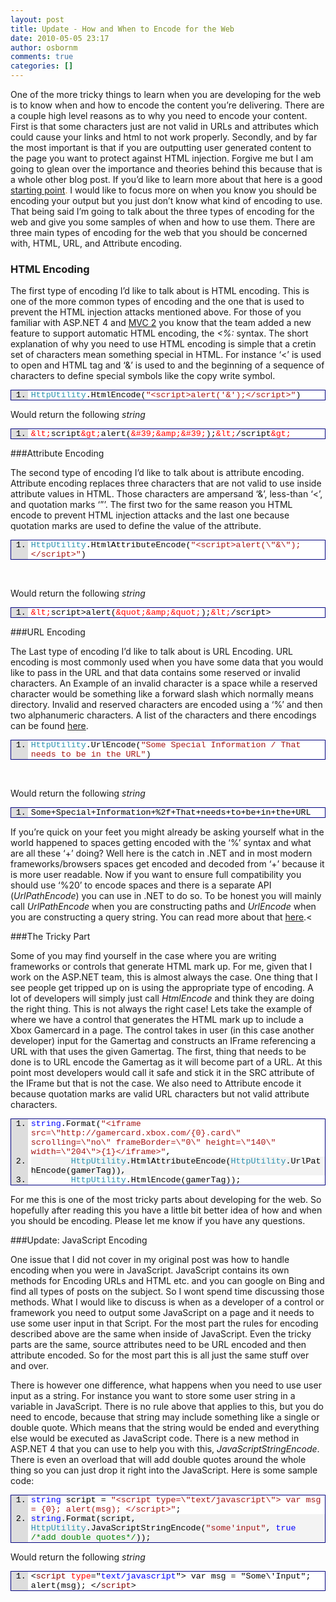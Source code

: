 ```yaml
---
layout: post
title: Update - How and When to Encode for the Web
date: 2010-05-05 23:17
author: osbornm
comments: true
categories: []
---
```


One of the more tricky things to learn when you are developing for the web is to know when and how to encode the content you’re delivering. There are a couple high level reasons as to why you need to encode your content. First is that some characters just are not valid in URLs and attributes which could cause your links and html to not work properly. Secondly, and by far the most important is that if you are outputting user generated content to the page you want to protect against HTML injection. Forgive me but I am going to glean over the importance and theories behind this because that is a whole other blog post. If you’d like to learn more about that here is a good <a href="http://haacked.com/archive/2009/09/25/html-encoding-code-nuggets.aspx">starting point</a><font color="#d78807">.</font> I would like to focus more on when you know you should be encoding your output but you just don’t know what kind of encoding to use. That being said I’m going to talk about the three types of encoding for the web and give you some samples of when and how to use them. There are three main types of encoding for the web that you should be concerned with, HTML, URL, and Attribute encoding.

### HTML Encoding

The first type of encoding I’d like to talk about is HTML encoding. This is one of the more common types of encoding and the one that is used to prevent the HTML injection attacks mentioned above. For those of you familiar with ASP.NET 4 and <a href="http://blog.osbornm.com/archive/2010/03/11/mvc2rtm.aspx">MVC 2</a> you know that the team added a new feature to support automatic HTML encoding, the <em>&lt;%:</em> syntax. The short explanation of why you need to use HTML encoding is simple that a cretin set of characters mean something special in HTML. For instance ‘&lt;’ is used to open and HTML tag and ‘&amp;’ is used to and the beginning of a sequence of characters to define special symbols like the copy write symbol.

<div style="PADDING-BOTTOM: 0px; MARGIN: 0px; PADDING-LEFT: 0px; PADDING-RIGHT: 0px; DISPLAY: inline; FLOAT: none; PADDING-TOP: 0px" id="scid:9ce6104f-a9aa-4a17-a79f-3a39532ebf7c:33b23e2d-87ee-47e0-aca5-7efa42e7a1e5" class="wlWriterEditableSmartContent">
<div style="BORDER-BOTTOM: #000080 1px solid; BORDER-LEFT: #000080 1px solid; FONT-FAMILY: &quot;Courier New&quot;, Courier, Monospace; COLOR: #000; FONT-SIZE: 10pt; BORDER-TOP: #000080 1px solid; BORDER-RIGHT: #000080 1px solid">
<div style="BACKGROUND: #ddd; MAX-HEIGHT: 300px; OVERFLOW: auto">
<ol style="PADDING-BOTTOM: 0px; MARGIN: 0px 0px 0px 2em; PADDING-LEFT: 5px; PADDING-RIGHT: 0px; BACKGROUND: #ffffff; PADDING-TOP: 0px">
    <li><span style="COLOR: #2b91af">HttpUtility</span>.HtmlEncode(<span style="COLOR: #a31515">"&lt;script&gt;alert('&amp;');&lt;/script&gt;"</span>)</li>
</ol>
</div>
</div>
</div>

Would return the following <em>string</em>

<div style="PADDING-BOTTOM: 0px; MARGIN: 0px; PADDING-LEFT: 0px; PADDING-RIGHT: 0px; DISPLAY: inline; FLOAT: none; PADDING-TOP: 0px" id="scid:9ce6104f-a9aa-4a17-a79f-3a39532ebf7c:005cd035-8e4a-4e97-b131-22d52490503d" class="wlWriterEditableSmartContent">
<div style="BORDER-BOTTOM: #000080 1px solid; BORDER-LEFT: #000080 1px solid; FONT-FAMILY: &quot;Courier New&quot;, Courier, Monospace; COLOR: #000; FONT-SIZE: 10pt; BORDER-TOP: #000080 1px solid; BORDER-RIGHT: #000080 1px solid">
<div style="BACKGROUND: #ddd; MAX-HEIGHT: 300px; OVERFLOW: auto">
<ol style="PADDING-BOTTOM: 0px; MARGIN: 0px 0px 0px 2em; PADDING-LEFT: 5px; PADDING-RIGHT: 0px; BACKGROUND: #ffffff; PADDING-TOP: 0px">
    <li><span style="COLOR: #ff0000">&amp;lt;</span>script<span style="COLOR: #ff0000">&amp;gt;</span>alert(<span style="COLOR: #ff0000">&amp;#39;&amp;amp;&amp;#39;</span>);<span style="COLOR: #ff0000">&amp;lt;</span>/script<span style="COLOR: #ff0000">&amp;gt;</span></li>
</ol>
</div>
</div>
</div>

###Attribute Encoding

The second type of encoding I’d like to talk about is attribute encoding. Attribute encoding replaces three characters that are not valid to use inside attribute values in HTML. Those characters are ampersand ‘&amp;’, less-than ‘&lt;’, and quotation marks ‘”’. The first two for the same reason you HTML encode to prevent HTML injection attacks and the last one because quotation marks are used to define the value of the attribute.

<div style="PADDING-BOTTOM: 0px; MARGIN: 0px; PADDING-LEFT: 0px; PADDING-RIGHT: 0px; DISPLAY: inline; FLOAT: none; PADDING-TOP: 0px" id="scid:9ce6104f-a9aa-4a17-a79f-3a39532ebf7c:59901123-e14d-406b-8496-142a07a466dc" class="wlWriterEditableSmartContent">
<div style="BORDER-BOTTOM: #000080 1px solid; BORDER-LEFT: #000080 1px solid; FONT-FAMILY: &quot;Courier New&quot;, Courier, Monospace; COLOR: #000; FONT-SIZE: 10pt; BORDER-TOP: #000080 1px solid; BORDER-RIGHT: #000080 1px solid">
<div style="BACKGROUND: #ddd; MAX-HEIGHT: 300px; OVERFLOW: auto">
<ol style="PADDING-BOTTOM: 0px; MARGIN: 0px 0px 0px 2em; PADDING-LEFT: 5px; PADDING-RIGHT: 0px; BACKGROUND: #ffffff; PADDING-TOP: 0px">
    <li><span style="COLOR: #2b91af">HttpUtility</span>.HtmlAttributeEncode(<span style="COLOR: #a31515">"&lt;script&gt;alert(\"&amp;\");&lt;/script&gt;"</span>)</li>
</ol>
</div>
</div>
</div>
<p> </p>
<p>Would return the following <em>string</em></p>
<div style="PADDING-BOTTOM: 0px; MARGIN: 0px; PADDING-LEFT: 0px; PADDING-RIGHT: 0px; DISPLAY: inline; FLOAT: none; PADDING-TOP: 0px" id="scid:9ce6104f-a9aa-4a17-a79f-3a39532ebf7c:c4a99611-0a38-4180-b43b-f0351bf393ff" class="wlWriterEditableSmartContent">
<div style="BORDER-BOTTOM: #000080 1px solid; BORDER-LEFT: #000080 1px solid; FONT-FAMILY: &quot;Courier New&quot;, Courier, Monospace; COLOR: #000; FONT-SIZE: 10pt; BORDER-TOP: #000080 1px solid; BORDER-RIGHT: #000080 1px solid">
<div style="BACKGROUND: #ddd; MAX-HEIGHT: 300px; OVERFLOW: auto">
<ol style="PADDING-BOTTOM: 0px; MARGIN: 0px 0px 0px 2em; PADDING-LEFT: 5px; PADDING-RIGHT: 0px; BACKGROUND: #ffffff; PADDING-TOP: 0px">
    <li><span style="COLOR: #ff0000">&amp;lt;</span>script&gt;alert(<span style="COLOR: #ff0000">&amp;quot;&amp;amp;&amp;quot;</span>);<span style="COLOR: #ff0000">&amp;lt;</span>/script&gt;</li>
</ol>
</div>
</div>
</div>


###URL Encoding

The Last type of encoding I’d like to talk about is URL Encoding. URL encoding is most commonly used when you have some data that you would like to pass in the URL and that data contains some reserved or invalid characters. An Example of an invalid character is a space while a reserved character would be something like a forward slash which normally means directory. Invalid and reserved characters are encoded using a ‘%’ and then two alphanumeric characters. A list of the characters and there encodings can be found <a href="http://www.w3schools.com/tags/ref_urlencode.asp">here</a>.

<div style="PADDING-BOTTOM: 0px; MARGIN: 0px; PADDING-LEFT: 0px; PADDING-RIGHT: 0px; DISPLAY: inline; FLOAT: none; PADDING-TOP: 0px" id="scid:9ce6104f-a9aa-4a17-a79f-3a39532ebf7c:337d643c-c900-47be-8a56-da62d4be79c6" class="wlWriterEditableSmartContent">
<div style="BORDER-BOTTOM: #000080 1px solid; BORDER-LEFT: #000080 1px solid; FONT-FAMILY: &quot;Courier New&quot;, Courier, Monospace; COLOR: #000; FONT-SIZE: 10pt; BORDER-TOP: #000080 1px solid; BORDER-RIGHT: #000080 1px solid">
<div style="BACKGROUND: #ddd; MAX-HEIGHT: 300px; OVERFLOW: auto">
<ol style="PADDING-BOTTOM: 0px; MARGIN: 0px 0px 0px 2em; PADDING-LEFT: 5px; PADDING-RIGHT: 0px; BACKGROUND: #ffffff; PADDING-TOP: 0px">
    <li><span style="COLOR: #2b91af">HttpUtility</span>.UrlEncode(<span style="COLOR: #a31515">"Some Special Information / That needs to be in the URL"</span>)</li>
</ol>
</div>
</div>
</div>
<p> </p>
<p>Would return the following <em>string</em></p>
<div style="PADDING-BOTTOM: 0px; MARGIN: 0px; PADDING-LEFT: 0px; PADDING-RIGHT: 0px; DISPLAY: inline; FLOAT: none; PADDING-TOP: 0px" id="scid:9ce6104f-a9aa-4a17-a79f-3a39532ebf7c:30a033f3-7357-4ec0-bb7e-eae6ce52469e" class="wlWriterEditableSmartContent">
<div style="BORDER-BOTTOM: #000080 1px solid; BORDER-LEFT: #000080 1px solid; FONT-FAMILY: &quot;Courier New&quot;, Courier, Monospace; COLOR: #000; FONT-SIZE: 10pt; BORDER-TOP: #000080 1px solid; BORDER-RIGHT: #000080 1px solid">
<div style="BACKGROUND: #ddd; MAX-HEIGHT: 300px; OVERFLOW: auto">
<ol style="PADDING-BOTTOM: 0px; MARGIN: 0px 0px 0px 2em; PADDING-LEFT: 5px; PADDING-RIGHT: 0px; BACKGROUND: #ffffff; PADDING-TOP: 0px">
    <li>Some+Special+Information+%2f+That+needs+to+be+in+the+URL</li>
</ol>
</div>
</div>
</div>

If you’re quick on your feet you might already be asking yourself what in the world happened to spaces getting encoded with the ‘%’ syntax and what are all these ‘+’ doing? Well here is the catch in .NET and in most modern frameworks/browsers spaces get encoded and decoded from ‘+’ because it is more user readable. Now if you want to ensure full compatibility you should use ‘%20’ to encode spaces and there is a separate API (<em>UrlPathEncode</em>) you can use in .NET to do so. To be honest you will mainly call <em>UrlPathEncode</em> when you are constructing paths and <em>UrlEncode</em> when you are constructing a query string. You can read more about that <a href="http://msdn.microsoft.com/en-us/library/4fkewx0t.aspx">here</a>.<

###The Tricky Part

Some of you may find yourself in the case where you are writing frameworks or controls that generate HTML mark up. For me, given that I work on the ASP.NET team, this is almost always the case. One thing that I see people get tripped up on is using the appropriate type of encoding. A lot of developers will simply just call <em>HtmlEncode</em> and think they are doing the right thing. This is not always the right case! Lets take the example of where we have a control that generates the HTML mark up to include a Xbox Gamercard in a page. The control takes in user (in this case another developer) input for the Gamertag and constructs an IFrame referencing a URL with that uses the given Gamertag. The first, thing that needs to be done is to URL encode the Gamertag as it will become part of a URL. At this point most developers would call it safe and stick it in the SRC attribute of the IFrame but that is not the case. We also need to Attribute encode it because quotation marks are valid URL characters but not valid attribute characters.

<div style="PADDING-BOTTOM: 0px; MARGIN: 0px; PADDING-LEFT: 0px; PADDING-RIGHT: 0px; DISPLAY: inline; FLOAT: none; PADDING-TOP: 0px" id="scid:9ce6104f-a9aa-4a17-a79f-3a39532ebf7c:65f925b4-41b4-4dbf-b34b-15fb07f38c80" class="wlWriterEditableSmartContent">
<div style="BORDER-BOTTOM: #000080 1px solid; BORDER-LEFT: #000080 1px solid; FONT-FAMILY: &quot;Courier New&quot;, Courier, Monospace; COLOR: #000; FONT-SIZE: 10pt; BORDER-TOP: #000080 1px solid; BORDER-RIGHT: #000080 1px solid">
<div style="BACKGROUND: #ddd; MAX-HEIGHT: 300px; OVERFLOW: auto">
<ol style="PADDING-BOTTOM: 0px; MARGIN: 0px 0px 0px 2em; PADDING-LEFT: 5px; PADDING-RIGHT: 0px; BACKGROUND: #ffffff; PADDING-TOP: 0px">
    <li><span style="COLOR: #0000ff">string</span>.Format(<span style="COLOR: #a31515">"&lt;iframe src=\"http://gamercard.xbox.com/{0}.card\" scrolling=\"no\" frameBorder=\"0\" height=\"140\" width=\"204\"&gt;{1}&lt;/iframe&gt;"</span>,</li>
    <li style="BACKGROUND: #f3f3f3">        <span style="COLOR: #2b91af">HttpUtility</span>.HtmlAttributeEncode(<span style="COLOR: #2b91af">HttpUtility</span>.UrlPathEncode(gamerTag)),</li>
    <li>        <span style="COLOR: #2b91af">HttpUtility</span>.HtmlEncode(gamerTag));</li>
</ol>
</div>
</div>
</div>

For me this is one of the most tricky parts about developing for the web. So hopefully after reading this you have a little bit better idea of how and when you should be encoding. Please let me know if you have any questions.

###Update: JavaScript Encoding

One issue that I did not cover in my original post was how to handle encoding when you were in JavaScript. JavaScript contains its own methods for Encoding URLs and HTML etc. and you can google on Bing and find all types of posts on the subject. So I wont spend time discussing those methods. What I would like to discuss is when as a developer of a control or framework you need to output some JavaScript on a page and it needs to use some user input in that Script. For the most part the rules for encoding described above are the same when inside of JavaScript. Even the tricky parts are the same, source attributes need to be URL encoded and then attribute encoded. So for the most part this is all just the same stuff over and over.

There is however one difference, what happens when you need to use user input as a string. For instance you want to store some user string in a variable in JavaScript. There is no rule above that applies to this, but you do need to encode, because that string may include something like a single or double quote. Which means that the string would be ended and everything else would be executed as JavaScript code. There is a new method in ASP.NET 4 that you can use to help you with this, <em>JavaScriptStringEncode</em>. There is even an overload that will add double quotes around the whole thing so you can just drop it right into the JavaScript. Here is some sample code:

<div style="PADDING-BOTTOM: 0px; MARGIN: 0px; PADDING-LEFT: 0px; PADDING-RIGHT: 0px; DISPLAY: inline; FLOAT: none; PADDING-TOP: 0px" id="scid:9ce6104f-a9aa-4a17-a79f-3a39532ebf7c:09469b61-5d28-4552-af21-e07a5671e01c" class="wlWriterEditableSmartContent">
<div style="BORDER-BOTTOM: #000080 1px solid; BORDER-LEFT: #000080 1px solid; FONT-FAMILY: &quot;Courier New&quot;, Courier, Monospace; COLOR: #000; FONT-SIZE: 10pt; BORDER-TOP: #000080 1px solid; BORDER-RIGHT: #000080 1px solid">
<div style="BACKGROUND: #ddd; MAX-HEIGHT: 300px; OVERFLOW: auto">
<ol style="PADDING-BOTTOM: 0px; MARGIN: 0px 0px 0px 2em; PADDING-LEFT: 5px; PADDING-RIGHT: 0px; BACKGROUND: #ffffff; PADDING-TOP: 0px">
    <li><span style="COLOR: #0000ff">string</span> script = <span style="COLOR: #a31515">"&lt;script type=\"text/javascript\"&gt; var msg = {0}; alert(msg); &lt;/script&gt;"</span>;</li>
    <li style="BACKGROUND: #f3f3f3"><span style="COLOR: #0000ff">string</span>.Format(script, <span style="COLOR: #2b91af">HttpUtility</span>.JavaScriptStringEncode(<span style="COLOR: #a31515">"some'input"</span>, <span style="COLOR: #0000ff">true</span> <span style="COLOR: #008000">/*add double quotes*/</span>));</li>
</ol>
</div>
</div>
</div>

Would return the following <em>string</em>

<div style="PADDING-BOTTOM: 0px; MARGIN: 0px; PADDING-LEFT: 0px; PADDING-RIGHT: 0px; DISPLAY: inline; FLOAT: none; PADDING-TOP: 0px" id="scid:9ce6104f-a9aa-4a17-a79f-3a39532ebf7c:c6b6a6db-ac97-40a2-95d2-433805833cce" class="wlWriterEditableSmartContent">
<div style="BORDER-BOTTOM: #000080 1px solid; BORDER-LEFT: #000080 1px solid; FONT-FAMILY: &quot;Courier New&quot;, Courier, Monospace; COLOR: #000; FONT-SIZE: 10pt; BORDER-TOP: #000080 1px solid; BORDER-RIGHT: #000080 1px solid">
<div style="BACKGROUND: #ddd; MAX-HEIGHT: 300px; OVERFLOW: auto">
<ol style="PADDING-BOTTOM: 0px; MARGIN: 0px 0px 0px 2em; PADDING-LEFT: 5px; PADDING-RIGHT: 0px; BACKGROUND: #ffffff; PADDING-TOP: 0px">
    <li>&lt;<span style="COLOR: #800000">script</span> <span style="COLOR: #ff0000">type</span>="<span style="COLOR: #0000ff">text/javascript</span>"&gt; var msg = "Some\'Input"; alert(msg); &lt;/<span style="COLOR: #800000">script</span>&gt;</li>
</ol>
</div>
</div>
</div>

